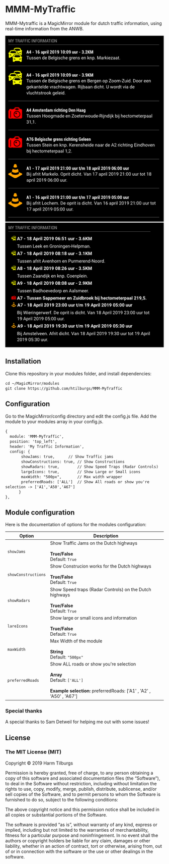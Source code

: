 # MMM-MyTraffic
MMM-Mytraffic is a MagicMirror module for dutch traffic information, using real-time information from the ANWB.

![Screenshot](screenshot01.png)
![Screenshot](screenshot02.png)

## Installation
Clone this repository in your modules folder, and install dependencies:

```
cd ~/MagicMirror/modules 
git clone https://github.com/htilburgs/MMM-MyTraffic
```

## Configuration
Go to the MagicMirror/config directory and edit the config.js file.
Add the module to your modules array in your config.js.

```
{
  module: 'MMM-MyTraffic',
  position: 'top_left',
  header: 'My Traffic Information',
  config: {
  	   showJams: true,		// Show Traffic jams
	   showConstructions: true,	// Show Constructions
	   showRadars: true,		// Show Speed Traps (Radar Controls)
	   largeIcons: true,		// Show Large or Small icons
	   maxWidth: "500px",		// Max width wrapper
	   preferredRoads: ['ALL']	// Show All roads or show you're selection -> ['A1','A50','A67']
	  }
},
```

## Module configuration
Here is the documentation of options for the modules configuration:

<table>
  <thead>
    <tr>
      <th>Option</th>
      <th>Description</th>
    </tr>
  </thead>
  <tbody>
    <tr>
      <td><code>showJams</code></td>
      <td>Show Traffic Jams on the Dutch highways<br /><br /><strong>True/False</strong><br />Default: <code>True</code></td>
    </tr>
    <tr>
      <td><code>showConstructions</code></td>
      <td>Show Construcion works for the Dutch highways<br /><br /><strong>True/False</strong><br />Default: <code>True</code></td>
    </tr>
    <tr>
      <td><code>showRadars</code></td>
      <td>Show Speed traps (Radar Controls) on the Dutch highways<br /><br /><strong>True/False</strong><br />Default: <code>True</code></td>
    </tr>    
    <tr>
      <td><code>lareIcons</code></td>
      <td>Show large or small icons and information<br /><br /><strong>True/False</strong><br />Default: <code>True</code></td>
    </tr>    
    <tr>
      <td><code>maxWidth</code></td>
      <td>Max Width of the module<br /><br /><strong>String</strong><br />Default: <code>"500px"</code></td>
    </tr>    
    <tr>
      <td><code>preferredRoads</code></td>
      <td>Show ALL roads or show you're selection<br /><br /><strong>Array</strong><br />Default: <code>['ALL']</code><br /><br /><strong>Example selection:</strong> preferredRoads: ['A1' , 'A2' , 'A50' , 'A67']</td>
    </tr>    
</tbody>
</table>

### Special thanks
A special thanks to Sam Detweil for helping me out with some issues!

## License
### The MIT License (MIT)

Copyright © 2019 Harm Tilburgs

Permission is hereby granted, free of charge, to any person obtaining a copy of this software and associated documentation files (the “Software”), to deal in the Software without restriction, including without limitation the rights to use, copy, modify, merge, publish, distribute, sublicense, and/or sell copies of the Software, and to permit persons to whom the Software is furnished to do so, subject to the following conditions:

The above copyright notice and this permission notice shall be included in all copies or substantial portions of the Software.

The software is provided “as is”, without warranty of any kind, express or implied, including but not limited to the warranties of merchantability, fitness for a particular purpose and noninfringement. In no event shall the authors or copyright holders be liable for any claim, damages or other liability, whether in an action of contract, tort or otherwise, arising from, out of or in connection with the software or the use or other dealings in the software.
